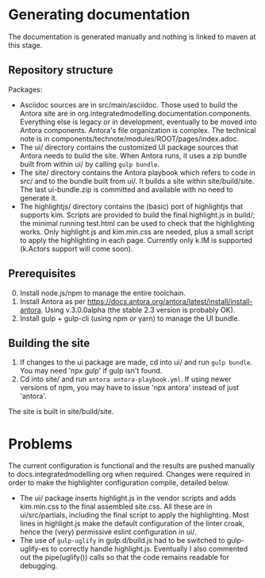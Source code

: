 # Generating documentation

The documentation is generated manually and nothing is linked to maven at this stage. 

## Repository structure

Packages: 

* Asciidoc sources are in src/main/asciidoc. Those used to build the Antora site are in 
  org.integratedmodelling.documentation.components. Everything else is legacy or in 
  development, eventually to be moved into Antora components. Antora's file organization 
  is complex. The technical note is in components/technote/modules/ROOT/pages/index.adoc.
* The ui/ directory contains the customized UI package sources that Antora needs to build the site. 
  When Antora runs, it uses a zip bundle built from within ui/ by calling `gulp bundle`.
* The site/ directory contains the Antora playbook which refers to code in src/ and 
  to the bundle built from ui/. It builds a site within site/build/site. The last ui-bundle.zip 
  is committed and available with no need to generate it.
* The highlightjs/ directory contains the (basic) port of highlightjs that supports 
  kim. Scripts are provided to build the final highlight.js in build/; the minimal running 
  test.html can be used to check that the highlighting works. Only highlight.js and 
  kim.min.css are needed, plus a small script to apply the highlighting in each page. 
  Currently only k.IM is supported (k.Actors support will come soon).
  
## Prerequisites
0. Install node.js/npm to manage the entire toolchain.
1. Install Antora as per https://docs.antora.org/antora/latest/install/install-antora. 
   Using v.3.0.0alpha (the stable 2.3 version is probably OK).
2. Install gulp + gulp-cli (using npm or yarn) to manage the UI bundle.

## Building the site

1. If changes to the ui package are made, cd into ui/ and run `gulp bundle`. You may need
   'npx gulp' if gulp isn't found.
2. Cd into site/ and run `antora antora-playbook.yml`. If using newer versions of npm, you 
   may have to issue 'npx antora' instead of just 'antora'.

The site is built in site/build/site.

# Problems

The current configuration is functional and the results are pushed manually to docs.integratedmodelling.org 
when required. Changes were required in order to make the highlighter configuration 
compile, detailed below.

* The ui/ package inserts highlight.js in the vendor scripts and adds kim.min.css to the 
final assembled site.css. All these are in ui/src/partials, including the final script 
to apply the highlighting. Most lines in highlight.js make the default configuration 
of the linter croak, hence the (very) permissive eslint configuration in ui/.
* The use of `gulp-uglify` in gulp.d/build.js had to be switched to gulp-uglify-es to 
correctly handle highlight.js. Eventually I also commented out the pipe(uglify()) calls
so that the code remains readable for debugging.

